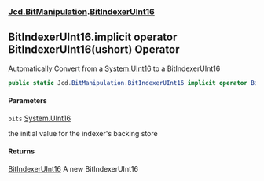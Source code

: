 ### [Jcd.BitManipulation](Jcd.BitManipulation.md 'Jcd.BitManipulation').[BitIndexerUInt16](Jcd.BitManipulation.BitIndexerUInt16.md 'Jcd.BitManipulation.BitIndexerUInt16')

## BitIndexerUInt16.implicit operator BitIndexerUInt16(ushort) Operator

Automatically Convert from a [System.UInt16](https://docs.microsoft.com/en-us/dotnet/api/System.UInt16 'System.UInt16')
to a BitIndexerUInt16

```csharp
public static Jcd.BitManipulation.BitIndexerUInt16 implicit operator BitIndexerUInt16(ushort bits);
```
#### Parameters

<a name='Jcd.BitManipulation.BitIndexerUInt16.op_ImplicitJcd.BitManipulation.BitIndexerUInt16(ushort).bits'></a>

`bits` [System.UInt16](https://docs.microsoft.com/en-us/dotnet/api/System.UInt16 'System.UInt16')

the initial value for the indexer's backing store

#### Returns

[BitIndexerUInt16](Jcd.BitManipulation.BitIndexerUInt16.md 'Jcd.BitManipulation.BitIndexerUInt16')
A new BitIndexerUInt16